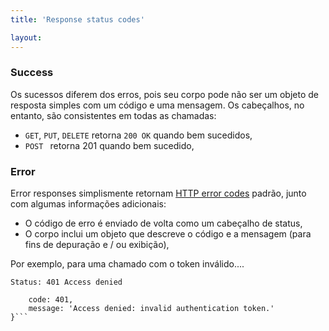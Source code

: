 ```yaml
---
title: 'Response status codes'

layout: 
---
```


### Success

Os sucessos diferem dos erros, pois seu corpo pode não ser um objeto de resposta simples com um código e uma mensagem. Os cabeçalhos, no entanto, são consistentes em todas as chamadas:

* `GET`, `PUT`, `DELETE` retorna `200 OK` quando bem sucedidos,
* `POST ` retorna 201 quando bem sucedido,


### Error

Error responses simplismente retornam [HTTP error codes](http://www.w3.org/Protocols/rfc2616/rfc2616-sec10.html) padrão, junto com algumas informações adicionais:

* O código de erro é enviado de volta como um cabeçalho de status,
* O corpo inclui um objeto que descreve o código e a mensagem (para fins de depuração e / ou exibição),

Por exemplo, para uma chamado com o token inválido....

```Status: 401 Access denied```
```{
    code: 401,
    message: 'Access denied: invalid authentication token.'
}```